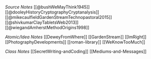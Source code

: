 *Source Notes*
[[@bushWeMayThink1945]]
[[@dooleyHistoryCryptographyCryptanalysis]]
[[@mikecaulfieldGardenStreamTechnopastoral2015]]
[[@shivkumarClayTabletsWeb2013]]
[[@wiegandAmherstMethodOrigins1998]]

*Atomic/Idea Notes*
[[DeweyFromWhere]]
[[GardenStream]]
[[ImRight]]
[[PhotographyDevelopments]]
[[roman-library]]
[[WeKnowTooMuch]]

*Class Notes*
[[SecretWriting-andCoding]]
[[Mediums-and-Messages]]

